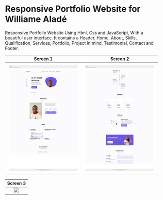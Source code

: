 # Responsive Portfolio Website for Williame Aladé
Responsive Portfolio Website Using Html, Css and JavaScript, With a beautiful user interface. It contains a Header, Home, About, Skills, Qualification, Services, Portfolio, Project in mind, Testimonial, Contact and Footer.

Screen 1             |  Screen 2
:-------------------------:|:-------------------------:
<img src="imgReadme-1.jpg" alt="" width="400"/>  |  <img src="imgReadme-2.jpg" alt="" width="400"/>

Screen 3                   | 
:-------------------------:|
<img src="imgReadme_1.jpg"  width="400"/>   | 